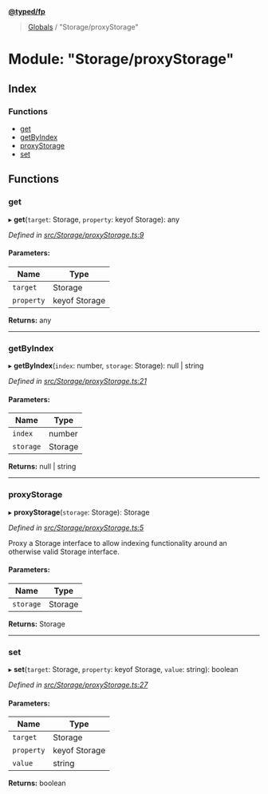 **[@typed/fp](../README.md)**

> [Globals](../globals.md) / "Storage/proxyStorage"

# Module: "Storage/proxyStorage"

## Index

### Functions

* [get](_storage_proxystorage_.md#get)
* [getByIndex](_storage_proxystorage_.md#getbyindex)
* [proxyStorage](_storage_proxystorage_.md#proxystorage)
* [set](_storage_proxystorage_.md#set)

## Functions

### get

▸ **get**(`target`: Storage, `property`: keyof Storage): any

*Defined in [src/Storage/proxyStorage.ts:9](https://github.com/TylorS/typed-fp/blob/8639976/src/Storage/proxyStorage.ts#L9)*

#### Parameters:

Name | Type |
------ | ------ |
`target` | Storage |
`property` | keyof Storage |

**Returns:** any

___

### getByIndex

▸ **getByIndex**(`index`: number, `storage`: Storage): null \| string

*Defined in [src/Storage/proxyStorage.ts:21](https://github.com/TylorS/typed-fp/blob/8639976/src/Storage/proxyStorage.ts#L21)*

#### Parameters:

Name | Type |
------ | ------ |
`index` | number |
`storage` | Storage |

**Returns:** null \| string

___

### proxyStorage

▸ **proxyStorage**(`storage`: Storage): Storage

*Defined in [src/Storage/proxyStorage.ts:5](https://github.com/TylorS/typed-fp/blob/8639976/src/Storage/proxyStorage.ts#L5)*

Proxy a Storage interface to allow indexing functionality around an otherwise
valid Storage interface.

#### Parameters:

Name | Type |
------ | ------ |
`storage` | Storage |

**Returns:** Storage

___

### set

▸ **set**(`target`: Storage, `property`: keyof Storage, `value`: string): boolean

*Defined in [src/Storage/proxyStorage.ts:27](https://github.com/TylorS/typed-fp/blob/8639976/src/Storage/proxyStorage.ts#L27)*

#### Parameters:

Name | Type |
------ | ------ |
`target` | Storage |
`property` | keyof Storage |
`value` | string |

**Returns:** boolean
